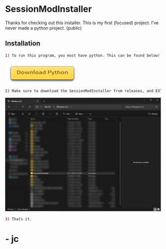 # SessionModInstaller
Thanks for checking out this installer. This is my first (focused) project. I've never made a python project. (public)

## Installation



```bash
1) To run this program, you must have python. This can be found below!
```

[![Alt text for broken image link](images/python.png)](https://www.python.org/downloads/)
```bash
2) Make sure to download the SessionModInstaller from releases, and EXTRACT folder to -> C/.
```
[![Alt text for broken image link](images/cdrive.png)](https://github.com/Jcxeq/SessionModInstaller)
```bash
3) Thats it.
```

# - jc
